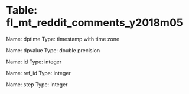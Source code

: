 Table: fl_mt_reddit_comments_y2018m05
=====================================

Name: dptime
Type: timestamp with time zone

Name: dpvalue
Type: double precision

Name: id
Type: integer

Name: ref_id
Type: integer

Name: step
Type: integer

